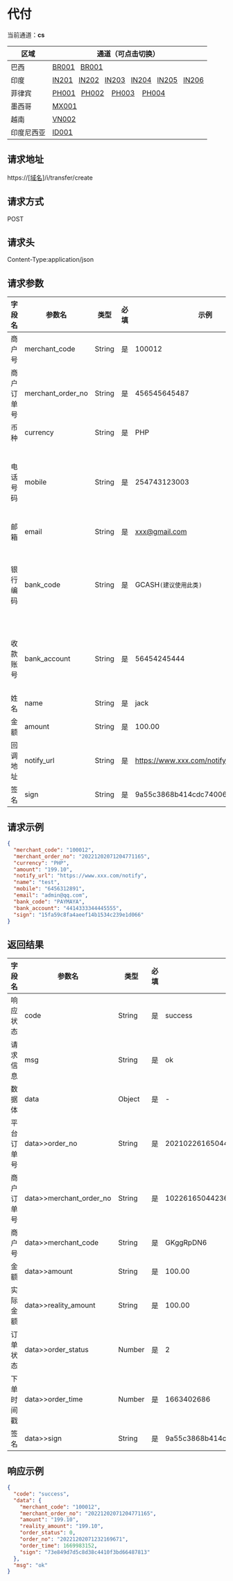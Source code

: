 
# 代付

当前通道：**cs**

| 区域 | 通道（可点击切换）|
| --- |-----------------------------------------------------|
| 巴西 | [BR001](代付.html)&nbsp;&nbsp; [BR001](代付(skb).html)|
| 印度 | [IN201](代付(201).html)&nbsp;&nbsp; [IN202](代付(202).html)&nbsp;&nbsp; [IN203](代付(203).html)&nbsp;&nbsp; [IN204](代付(204).html)&nbsp;&nbsp; [IN205](代付(205).html)&nbsp;&nbsp; [IN206](代付(206).html)|
| 菲律宾 | [PH001](代付(cs).html)&nbsp;&nbsp; [PH002](代付(lf).html) &nbsp;&nbsp; [PH003](代付(rb).html) &nbsp;&nbsp; [PH004](代付(lft1).html)|
| 墨西哥 | [MX001](代付(sp).html)|
| 越南 | [VN002](代付(ly).html)|
| 印度尼西亚 | [ID001](代付(wa).html)|

## 请求地址
https://[[域名]](../help/区域域名.html)/i/transfer/create

## 请求方式
POST

## 请求头
Content-Type:application/json

## 请求参数

| 字段名 | 参数名 | 类型 | 必填 | 示例 | 描述 |
|-----|-----|-----|-----|-----|-----|
|商户号 | merchant_code | String | 是 | 100012 | 商户后台分配的商户号(商户系统->账户信息获取) |
|商户订单号 | merchant_order_no | String | 是 | 456545645487 | 商户系统商户订单号，要求32个字符内 |
|币种|currency|String|是|PHP|菲律宾比索|
|电话号码 | mobile | String | 是 | 254743123003 | 收款账户为电子钱包时，GCASH，PAYMAYA，GRABPAY，必须保证手机号真实性，代付会根据手机号入账。 |
|邮箱|email|String|是|xxx@gmail.com|收款人邮箱|
|银行编码|bank_code|String|是|GCASH`(建议使用此类)`|GCASH:电子钱包，BANKRT:instapay银行实时，BANKNRT:pesonet银行非实时，PAYMAYA:电子钱包,GRABPAY:电子钱包|
|收款账号|bank_account|String|是|56454245444|bank_code为BANKRT、BANKNRT、GCASH（填GCASH账号）时必须传递|
|姓名|name|String|是|jack|收款人姓名|
|金额|amount|String|是|100.00|单位(元)，保留两位小数|
|回调地址|notify_url|String|是|https://www.xxx.com/notify | 付款成功后支付系统通过该地址通知支付结果 |
|签名|sign|String|是|9a55c3868b414cdc740068420a2d3q00 |[签名算法](../rule/签名算法.html)|

## 请求示例

```json
{
  "merchant_code": "100012",
  "merchant_order_no": "20221202071204771165",
  "currency": "PHP",
  "amount": "199.10",
  "notify_url": "https://www.xxx.com/notify",
  "name": "test",
  "mobile": "6456312891",
  "email": "admin@qq.com",
  "bank_code": "PAYMAYA",
  "bank_account": "4414333344445555",
  "sign": "15fa59c8fa4aeef14b1534c239e1d066"
}
```

## 返回结果

|字段名|参数名|类型|必填|示例|描述|
|-----|-------------------------|-----|-----|-----|-----|
|响应状态|code|String|是|success|success/fail/error|
|请求信息|msg|String|是|ok|返回的请求信息|
|数据体|data|Object|是|-|以下为数据体属性|
|平台订单号|data>>order_no|String|是|20210226165044236|系统生成的平台订单号|
|商户订单号|data>>merchant_order_no|String|是|10226165044236|商户系统商户订单号，要求32个字符内|
|商户号|data>>merchant_code|String|是|GKggRpDN6|商户后台分配的商户号(商户系统->账户信息获取)|
|金额|data>>amount|String|是|100.00|单位(元)，保留两位小数|
|实际金额|data>>reality_amount|String|是|100.00|单位(元)，保留两位小数|
|订单状态|data>>order_status|Number|是|2|[参数说明](../help/参数说明.html#订单状态)|
|下单时间戳|data>>order_time|Number|是|1663402686|精确到秒|
|签名|data>>sign|String|是|9a55c3868b414cdc740068420a2d3q00|[签名算法](../rule/签名算法.html)|

## 响应示例

```json
{
  "code": "success",
  "data": {
    "merchant_code": "100012",
    "merchant_order_no": "20221202071204771165",
    "amount": "199.10",
    "reality_amount": "199.10",
    "order_status": 0,
    "order_no": "20221202071232169671",
    "order_time": 1669983152,
    "sign": "73e849d7d5c8d38c4410f3bd66487813"
  },
  "msg": "ok"
}
```
